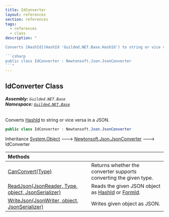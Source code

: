 ```yaml
---
title: IdConverter
layout: references
section: references
tags:
  - references
  - class
description: "

Converts [HashId](HashId 'Guilded.NET.Base.HashId') to string or vice versa in a JSON.

```csharp
public class IdConverter : Newtonsoft.Json.JsonConverter
```"
---
```


## IdConverter Class
###### **Assembly:** `Guilded.NET.Base`<br/>**Namespace:** [`Guilded.NET.Base`](Guilded.NET.Base 'Guilded.NET.Base')

Converts [HashId](HashId 'Guilded.NET.Base.HashId') to string or vice versa in a JSON.

```csharp
public class IdConverter : Newtonsoft.Json.JsonConverter
```

Inheritance [System.Object](https://docs.microsoft.com/en-us/dotnet/api/System.Object 'System.Object') &#129106; [Newtonsoft.Json.JsonConverter](https://docs.microsoft.com/en-us/dotnet/api/Newtonsoft.Json.JsonConverter 'Newtonsoft.Json.JsonConverter') &#129106; IdConverter

| Methods | |
| :--- | :--- |
| [CanConvert(Type)](IdConverter.CanConvert(Type) 'Guilded.NET.Base.IdConverter.CanConvert(System.Type)') | Returns whether the converter supports converting the given type. |
| [ReadJson(JsonReader, Type, object, JsonSerializer)](IdConverter.ReadJson(JsonReader,Type,object,JsonSerializer) 'Guilded.NET.Base.IdConverter.ReadJson(Newtonsoft.Json.JsonReader, System.Type, object, Newtonsoft.Json.JsonSerializer)') | Reads the given JSON object as [HashId](HashId 'Guilded.NET.Base.HashId') or [FormId](FormId 'Guilded.NET.Base.FormId'). |
| [WriteJson(JsonWriter, object, JsonSerializer)](IdConverter.WriteJson(JsonWriter,object,JsonSerializer) 'Guilded.NET.Base.IdConverter.WriteJson(Newtonsoft.Json.JsonWriter, object, Newtonsoft.Json.JsonSerializer)') | Writes given object as JSON. |
